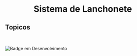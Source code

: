 <h1 align="center"> Sistema de Lanchonete </h1>
 
<h2>Topicos</h2>
<br>

![Badge em Desenvolvimento](http://img.shields.io/static/v1?label=STATUS&message=EM%20DESENVOLVIMENTO&color=GREEN&style=for-the-badge)
